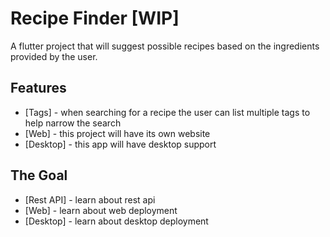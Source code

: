 # Recipe Finder [WIP]

A flutter project that will suggest possible recipes based on the ingredients provided by the user.

## Features
  - [Tags] - when searching for a recipe the user can list multiple tags to help narrow the search
  - [Web] - this project will have its own website
  - [Desktop] - this app will have desktop support
  
## The Goal
  - [Rest API] - learn about rest api
  - [Web] - learn about web deployment
  - [Desktop] - learn about desktop deployment
